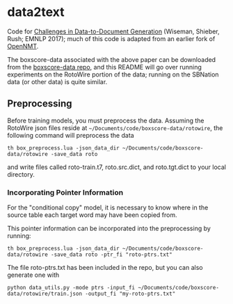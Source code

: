 # data2text

Code for [Challenges in Data-to-Document Generation](https://arxiv.org/abs/1707.08052) (Wiseman, Shieber, Rush; EMNLP 2017); much of this code is adapted from an earlier fork of [OpenNMT](https://github.com/OpenNMT/OpenNMT).

The boxscore-data associated with the above paper can be downloaded from the [boxscore-data repo](https://github.com/harvardnlp/boxscore-data), and this README will go over running experiments on the RotoWire portion of the data; running on the SBNation data (or other data) is quite similar.


## Preprocessing
Before training models, you must preprocess the data. Assuming the RotoWire json files reside at `~/Documents/code/boxscore-data/rotowire`, the following command will preprocess the data

```
th box_preprocess.lua -json_data_dir ~/Documents/code/boxscore-data/rotowire -save_data roto
```

and write files called roto-train.t7, roto.src.dict, and roto.tgt.dict to your local directory.

### Incorporating Pointer Information
For the "conditional copy" model, it is necessary to know where in the source table each target word may have been copied from.

This pointer information can be incorporated into the preprocessing by running:

```
th box_preprocess.lua -json_data_dir ~/Documents/code/boxscore-data/rotowire -save_data roto -ptr_fi "roto-ptrs.txt"
```

The file roto-ptrs.txt has been included in the repo, but you can also generate one with

```
python data_utils.py -mode ptrs -input_fi ~/Documents/code/boxscore-data/rotowire/train.json -output_fi "my-roto-ptrs.txt"
```
